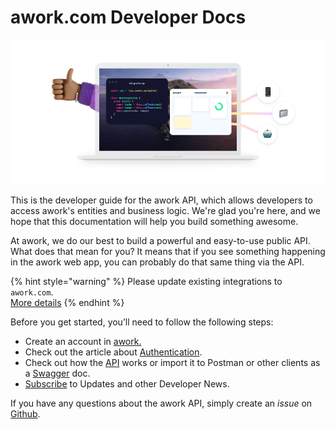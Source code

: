 # awork.com Developer Docs

![](.gitbook/assets/new-bg.png)

This is the developer guide for the awork API, which allows developers to access awork's entities and business logic. We're glad you're here, and we hope that this documentation will help you build something awesome.

At awork, we do our best to build a powerful and easy-to-use public API. What does that mean for you? It means that if you see something happening in the awork web app, you can probably do that same thing via the API.

{% hint style="warning" %}
Please update existing integrations to `awork.com`.\
[More details](https://support.awork.com/en/articles/8333169-awork-switches-to-com)
{% endhint %}

Before you get started, you’ll need to follow the following steps:

* Create an account in [awork.](https://www.awork.com)
* Check out the article about [Authentication](authentication.md).
* Check out how the [API](https://openapi.awork.com) works or import it to Postman or other clients as a [Swagger](https://swagger-doc.awork.com/api/swagger-combine) doc.
* [Subscribe](https://form.123formbuilder.com/form-6455567/api-newsletter-signup) to Updates and other Developer News.

If you have any questions about the awork API, simply create an _issue_ on [Github](https://github.com/awork-io/awork/issues).
